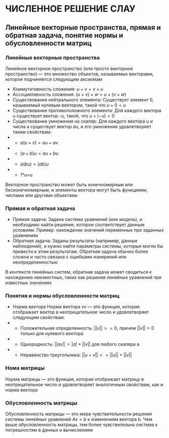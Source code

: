# ЧИСЛЕННОЕ РЕШЕНИЕ СЛАУ

## Линейные векторные пространства, прямая и обратная задача, понятие нормы и обусловленности матриц

### Линейные векторные пространства

Линейное векторное пространство (или просто векторное пространство) — это множество объектов, называемых векторами, которое подчиняется следующим аксиомам

 - Коммутативность сложения: $u+v=v+u$
 - Ассоциативность сложения: $(u+v)+w=u+(v+w)$
 - Существование нейтрального элемента: Существует элемент 0, называемый нулевым вектором, такой что $u+0=u$
 - Существование противоположного элемента: Для каждого вектора u существует вектор -u, такой, что $u+(-u)=0$
 - Существование умножения на скаляр: Для каждого вектора u и числа a существует вектор au, и это умножение удовлетворяет таким свойствам:
 - - $a(u+v)=au+av$
 - - $(a+b)u=au+bu$
 - - $a(bu)=(ab)u$
 - - 1*u=u

 Векторное пространство может быть конечномерным или бесконечномерным, и элементы вектора могут быть функциями, числами или другими объектами

 ### Прямая и обратная задача

 - Прямая задача: Задана система уравнений (или модель), и необходимо найти решение, которое соответствует данным условиям. Пример: нахождение значений переменных при заданных уравнениях
 - Обратная задача: Заданы результаты (например, данные наблюдений), и нужно найти параметры системы, которые могли бы привести к этим результатам. Обратная задача обычно более сложна и часто связана с ошибками измерений или неопределенностью

 В контексте линейных систем, обратная задача может сводиться к нахождению неизвестных, таких как решения линейных уравнений при известных значениях

 ### Понятия и нормы обусловленности матриц

 - Норма вектора
 Норма вектора vv — это функция, которая отображает вектор в неотрицательное число и удовлетворяет следующим свойствам:
 - - Положительная определенность: $||v||>=0$, причем $||v||=0$ только для нулевого вектора
 - - Однородность: $||av||=|a|*||v||$ для любого скаляра a
 - - Неравенство треугольника: $||u+v||<=||u||+||v||$

 ### Нома матрицы

 Норма матрицы — это функция, которая отображает матрицу в неотрицательное число и удовлетворяет аналогичным свойствам, как и норма вектора

 ### Обусловленность матрицы

 Обусловленность матрицы — это мера чувствительности решения системы линейных уравнений $Ax=b$ к изменениям вектора b. Чем выше обусловленность матрицы, тем более чувствительна система к погрешностям в данных и вычислениям